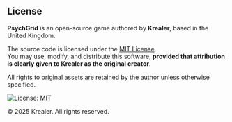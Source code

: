 ## License

**PsychGrid** is an open-source game authored by **Krealer**, based in the United Kingdom.

The source code is licensed under the [MIT License](./LICENSE).  
You may use, modify, and distribute this software, **provided that attribution is clearly given to Krealer as the original creator**.

All rights to original assets are retained by the author unless otherwise specified.

![License: MIT](https://img.shields.io/badge/License-MIT-yellow.svg)

© 2025 Krealer. All rights reserved.
